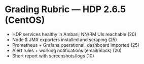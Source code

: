 # Grading Rubric — HDP 2.6.5 (CentOS)

- HDP services healthy in Ambari; NN/RM UIs reachable (20)
- Node & JMX exporters installed and scraping (25)
- Prometheus + Grafana operational; dashboard imported (25)
- Alert rules + working notifications (email/Slack) (20)
- Short report with screenshots/logs (10)
